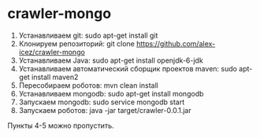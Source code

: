 crawler-mongo
=============

1. Устанавливаем git:
	sudo apt-get install git
2. Клонируем репозиторий: 
	git clone https://github.com/alex-icez/crawler-mongo
3. Устанавливаем Java: 
	sudo apt-get install openjdk-6-jdk
4. Устанавливаем автоматический сборщик проектов maven:
	sudo apt-get install maven2
5. Пересобираем роботов:
	mvn clean install
6. Устанавливаем mongodb:
	sudo apt-get install mongodb
7. Запускаем mongodb:
	sudo service mongodb start
8. Запускаем роботов:
	java -jar target/crawler-0.0.1.jar

Пункты 4-5 можно пропустить.
